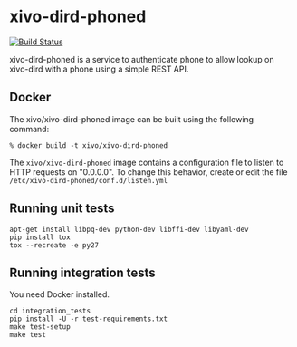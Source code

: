 xivo-dird-phoned
================

[![Build Status](https://travis-ci.org/xivo-pbx/xivo-dird-phoned.png?branch=master)](https://travis-ci.org/xivo-pbx/xivo-dird-phoned)

xivo-dird-phoned is a service to authenticate phone to allow lookup on
xivo-dird with a phone using a simple REST API.


Docker
------

The xivo/xivo-dird-phoned image can be built using the following command:

    % docker build -t xivo/xivo-dird-phoned

The `xivo/xivo-dird-phoned` image contains a configuration file to listen to
HTTP requests on "0.0.0.0". To change this behavior, create or edit the file
`/etc/xivo-dird-phoned/conf.d/listen.yml`


Running unit tests
------------------

```
apt-get install libpq-dev python-dev libffi-dev libyaml-dev
pip install tox
tox --recreate -e py27
```


Running integration tests
-------------------------

You need Docker installed.

```
cd integration_tests
pip install -U -r test-requirements.txt
make test-setup
make test
```
